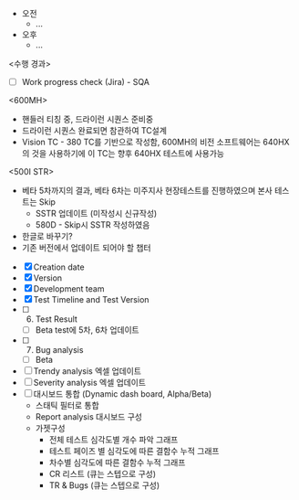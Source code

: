 - 오전
	- ...
- 오후
	- ...

<수행 경과>
- [ ] Work progress check (Jira) - SQA

<600MH>
- 핸들러 티칭 중, 드라이런 시퀀스 준비중
- 드라이런 시퀀스 완료되면 참관하여 TC설계
- Vision TC - 380 TC를 기반으로 작성함, 600MH의 비전 소프트웨어는 640HX의 것을 사용하기에 이 TC는 향후 640HX 테스트에 사용가능

<500I STR>
- 베타 5차까지의 결과, 베타 6차는 미주지사 현장테스트를 진행하였으며 본사 테스트는 Skip
	- SSTR 업데이트 (미작성시 신규작성)
	- 580D - Skip시 SSTR 작성하였음
- 한글로 바꾸기?
- 기존 버전에서 업데이트 되어야 할 챕터
- [x] Creation date
- [x] Version
- [x] Development team
- [x] Test Timeline and Test Version
- [ ] 6. Test Result
	- [ ] Beta test에 5차, 6차 업데이트
- [ ] 7. Bug analysis
	- [ ] Beta
- [ ] Trendy analysis 엑셀 업데이트
- [ ] Severity analysis 엑셀 업데이트
- [ ] 대시보드 통합 (Dynamic dash board, Alpha/Beta)
	- 스태틱 필터로 통합
	- Report analysis 대시보드 구성
	- 가젯구성
		- 전체 테스트 심각도별 개수 파악 그래프
		- 테스트 페이즈 별 심각도에 따른 결함수 누적 그래프
		- 차수별 심각도에 따른 결함수 누적 그래프
		- CR 리스트 (큐는 스텝으로 구성) 
		- TR & Bugs (큐는 스텝으로 구성)